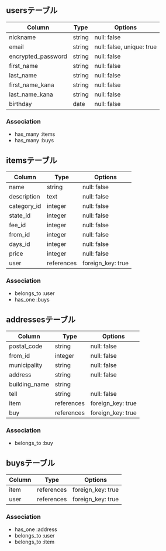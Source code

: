 ## usersテーブル

| Column             | Type    | Options                   |
| ----------         | ------  | ------------------------- |
| nickname           | string  | null: false               |
| email              | string  | null: false, unique: true |
| encrypted_password | string  | null: false               |
| first_name         | string  | null: false               |
| last_name          | string  | null: false               |
| first_name_kana    | string  | null: false               |
| last_name_kana     | string  | null: false               |
| birthday           | date    | null: false               |

### Association

- has_many :items
- has_many :buys


## itemsテーブル

| Column          | Type       | Options           |
| ----------      | ------     | ----------------- |
| name            | string     | null: false       |
| description     | text       | null: false       |
| category_id     | integer    | null: false       |
| state_id        | integer    | null: false       |
| fee_id          | integer    | null: false       |
| from_id         | integer    | null: false       |
| days_id         | integer    | null: false       |
| price           | integer    | null: false       |
| user            | references | foreign_key: true |

### Association

- belongs_to :user
- has_one :buys


## addressesテーブル

| Column        | Type       | Options           |
| ----------    | ------     | ----------------- |
| postal_code   | string     | null: false       |
| from_id       | integer    | null: false       |
| municipality  | string     | null: false       |
| address       | string     | null: false       |
| building_name | string     |                   |
| tell          | string     | null: false       |
| item          | references | foreign_key: true |
| buy           | references | foreign_key: true |

### Association

- belongs_to :buy


## buysテーブル

| Column          | Type       | Options           |
| ----------      | ------     | ----------------- |
| item            | references | foreign_key: true |
| user            | references | foreign_key: true |

### Association

- has_one :address
- belongs_to :user
- belongs_to :item